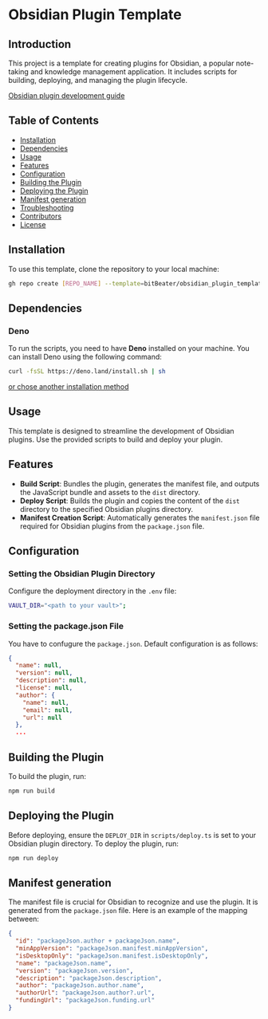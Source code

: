 # Obsidian Plugin Template

## Introduction

This project is a template for creating plugins for Obsidian, a popular
note-taking and knowledge management application. It includes scripts for
building, deploying, and managing the plugin lifecycle.

[Obsidian plugin development guide](https://docs.obsidian.md/Plugins/Getting+started/Build+a+plugin)

## Table of Contents

- [Installation](#installation)
- [Dependencies](#dependencies)
- [Usage](#usage)
- [Features](#features)
- [Configuration](#configuration)
- [Building the Plugin](#building-the-plugin)
- [Deploying the Plugin](#deploying-the-plugin)
- [Manifest generation](#manifest-generation)
- [Troubleshooting](#troubleshooting)
- [Contributors](#contributors)
- [License](#license)

## Installation

To use this template, clone the repository to your local machine:

```bash
gh repo create [REPO_NAME] --template=bitBeater/obsidian_plugin_template
```

## Dependencies

### Deno

To run the scripts, you need to have **Deno** installed on your machine. You can
install Deno using the following command:

```bash
curl -fsSL https://deno.land/install.sh | sh
```

[or chose another installation method](https://docs.deno.com/runtime/manual/getting_started/installation)

## Usage

This template is designed to streamline the development of Obsidian plugins. Use
the provided scripts to build and deploy your plugin.

## Features

- **Build Script**: Bundles the plugin, generates the manifest file, and outputs
  the JavaScript bundle and assets to the `dist` directory.
- **Deploy Script**: Builds the plugin and copies the content of the `dist`
  directory to the specified Obsidian plugins directory.
- **Manifest Creation Script**: Automatically generates the `manifest.json` file
  required for Obsidian plugins from the `package.json` file.

## Configuration

### Setting the Obsidian Plugin Directory

Configure the deployment directory in the `.env` file:

```sh
VAULT_DIR="<path to your vault>";
```

### Setting the package.json File

You have to confugure the `package.json`. Default configuration is as follows:

```json
{
  "name": null,
  "version": null,
  "description": null,
  "license": null,
  "author": {
    "name": null,
    "email": null,
    "url": null
  },
  ...
```

## Building the Plugin

To build the plugin, run:

```bash
npm run build
```

## Deploying the Plugin

Before deploying, ensure the `DEPLOY_DIR` in `scripts/deploy.ts` is set to your
Obsidian plugin directory. To deploy the plugin, run:

```bash
npm run deploy
```

## Manifest generation

The manifest file is crucial for Obsidian to recognize and use the plugin. It is
generated from the `package.json` file. Here is an example of the mapping
between:

```json
{
  "id": "packageJson.author + packageJson.name",
  "minAppVersion": "packageJson.manifest.minAppVersion",
  "isDesktopOnly": "packageJson.manifest.isDesktopOnly",
  "name": "packageJson.name",
  "version": "packageJson.version",
  "description": "packageJson.description",
  "author": "packageJson.author.name",
  "authorUrl": "packageJson.author?.url",
  "fundingUrl": "packageJson.funding.url"
}
```
